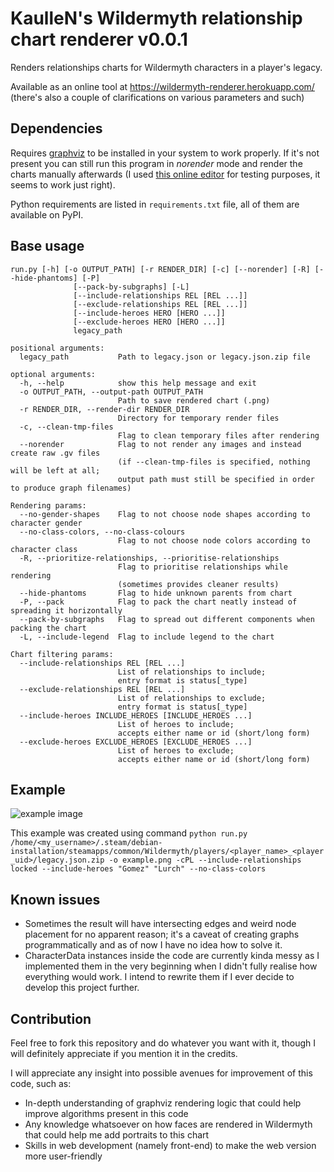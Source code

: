 # KaulleN's Wildermyth relationship chart renderer v0.0.1

Renders relationships charts for Wildermyth characters in a player's legacy.

Available as an online tool at https://wildermyth-renderer.herokuapp.com/ (there's also a couple of clarifications on various parameters and such)

## Dependencies

Requires [graphviz](https://graphviz.org/) to be installed in your system to work properly.
If it's not present you can still run this program in *norender* mode and render the charts manually afterwards 
(I used [this online editor](https://dreampuf.github.io/GraphvizOnline/) for testing purposes, it seems to work just right).

Python requirements are listed in `requirements.txt` file, all of them are available on PyPI.

## Base usage

```
run.py [-h] [-o OUTPUT_PATH] [-r RENDER_DIR] [-c] [--norender] [-R] [--hide-phantoms] [-P]
              [--pack-by-subgraphs] [-L]
              [--include-relationships REL [REL ...]]
              [--exclude-relationships REL [REL ...]]
              [--include-heroes HERO [HERO ...]]
              [--exclude-heroes HERO [HERO ...]]
              legacy_path

positional arguments:
  legacy_path           Path to legacy.json or legacy.json.zip file

optional arguments:
  -h, --help            show this help message and exit
  -o OUTPUT_PATH, --output-path OUTPUT_PATH
                        Path to save rendered chart (.png)
  -r RENDER_DIR, --render-dir RENDER_DIR
                        Directory for temporary render files
  -c, --clean-tmp-files
                        Flag to clean temporary files after rendering
  --norender            Flag to not render any images and instead create raw .gv files 
                        (if --clean-tmp-files is specified, nothing will be left at all; 
                        output path must still be specified in order to produce graph filenames)

Rendering params:
  --no-gender-shapes    Flag to not choose node shapes according to character gender
  --no-class-colors, --no-class-colours
                        Flag to not choose node colors according to character class
  -R, --prioritize-relationships, --prioritise-relationships
                        Flag to prioritise relationships while rendering 
                        (sometimes provides cleaner results)
  --hide-phantoms       Flag to hide unknown parents from chart
  -P, --pack            Flag to pack the chart neatly instead of spreading it horizontally
  --pack-by-subgraphs   Flag to spread out different components when packing the chart
  -L, --include-legend  Flag to include legend to the chart

Chart filtering params:
  --include-relationships REL [REL ...] 
                        List of relationships to include; 
                        entry format is status[_type]
  --exclude-relationships REL [REL ...]
                        List of relationships to exclude; 
                        entry format is status[_type]
  --include-heroes INCLUDE_HEROES [INCLUDE_HEROES ...]
                        List of heroes to include; 
                        accepts either name or id (short/long form)
  --exclude-heroes EXCLUDE_HEROES [EXCLUDE_HEROES ...]
                        List of heroes to exclude; 
                        accepts either name or id (short/long form)
```


## Example

![example image](https://github.com/KaulleN/wildermyth-renderer/blob/10e4ad9cc9823fce7491ff4034e343fc1eb76d95/example.png?raw=true)

This example was created using command `python run.py /home/<my_username>/.steam/debian-installation/steamapps/common/Wildermyth/players/<player_name>_<player_uid>/legacy.json.zip -o example.png -cPL --include-relationships locked --include-heroes "Gomez" "Lurch" --no-class-colors`


## Known issues

* Sometimes the result will have intersecting edges and weird node placement for no apparent reason; it's a caveat of creating graphs programmatically and as of now I have no idea how to solve it.
* CharacterData instances inside the code are currently kinda messy as I implemented them in the very beginning when I didn't fully realise how everything would work. I intend to rewrite them if I ever decide to develop this project further.

## Contribution

Feel free to fork this repository and do whatever you want with it, though I will definitely appreciate if you mention it in the credits.

I will appreciate any insight into possible avenues for improvement of this code, such as:

* In-depth understanding of graphviz rendering logic that could help improve algorithms present in this code
* Any knowledge whatsoever on how faces are rendered in Wildermyth that could help me add portraits to this chart
* Skills in web development (namely front-end) to make the web version more user-friendly
